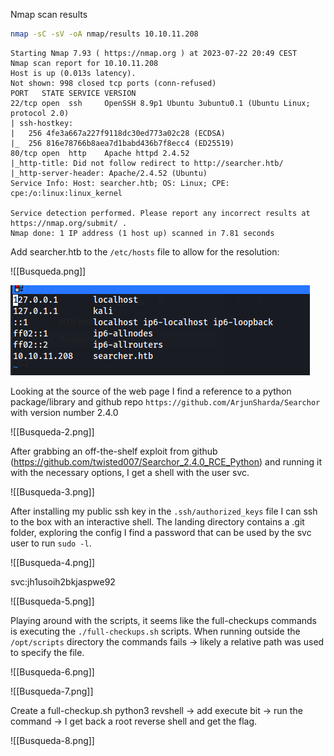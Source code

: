 Nmap scan results

```bash
nmap -sC -sV -oA nmap/results 10.10.11.208
```

```
Starting Nmap 7.93 ( https://nmap.org ) at 2023-07-22 20:49 CEST
Nmap scan report for 10.10.11.208
Host is up (0.013s latency).
Not shown: 998 closed tcp ports (conn-refused)
PORT   STATE SERVICE VERSION
22/tcp open  ssh     OpenSSH 8.9p1 Ubuntu 3ubuntu0.1 (Ubuntu Linux; protocol 2.0)
| ssh-hostkey: 
|   256 4fe3a667a227f9118dc30ed773a02c28 (ECDSA)
|_  256 816e78766b8aea7d1babd436b7f8ecc4 (ED25519)
80/tcp open  http    Apache httpd 2.4.52
|_http-title: Did not follow redirect to http://searcher.htb/
|_http-server-header: Apache/2.4.52 (Ubuntu)
Service Info: Host: searcher.htb; OS: Linux; CPE: cpe:/o:linux:linux_kernel

Service detection performed. Please report any incorrect results at https://nmap.org/submit/ .
Nmap done: 1 IP address (1 host up) scanned in 7.81 seconds
```

Add searcher.htb to the `/etc/hosts` file to allow for the resolution:

![[Busqueda.png]]

![Hosts File](Busqueda-1.png)


Looking at the source of the web page I find a reference to a python package/library and github repo `https://github.com/ArjunSharda/Searchor` with version number 2.4.0

![[Busqueda-2.png]]


After grabbing an off-the-shelf exploit from github (https://github.com/twisted007/Searchor_2.4.0_RCE_Python) and running it with the necessary options, I get a shell with the user svc.

![[Busqueda-3.png]]

After installing my public ssh key in the `.ssh/authorized_keys` file I can ssh to the box with an interactive shell.
The landing directory contains a .git folder, exploring the config I find a password that can be used by the svc user to run `sudo -l`.

![[Busqueda-4.png]]

svc:jh1usoih2bkjaspwe92

![[Busqueda-5.png]]

Playing around with the scripts, it seems like the full-checkups commands is executing the `./full-checkups.sh` scripts.
When running outside the `/opt/scripts` directory the commands fails -> likely a relative path was used to specify the file.

![[Busqueda-6.png]]

![[Busqueda-7.png]]

Create a full-checkup.sh python3 revshell -> add execute bit -> run the command -> I get back a root reverse shell and get the flag.

![[Busqueda-8.png]]
